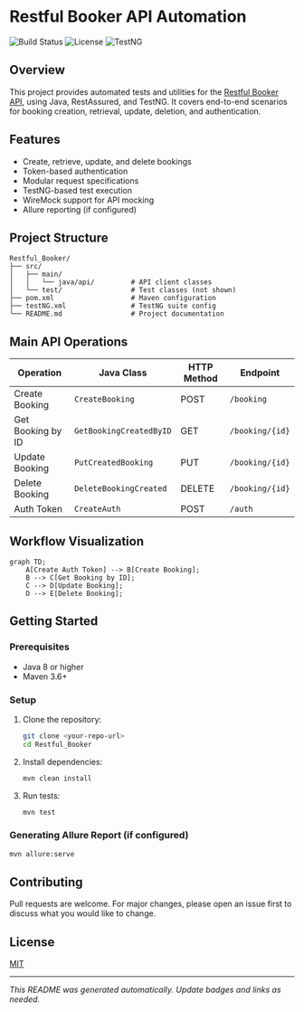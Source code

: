 # Restful Booker API Automation

![Build Status](https://img.shields.io/badge/build-passing-brightgreen)
![License](https://img.shields.io/badge/license-MIT-blue.svg)
![TestNG](https://img.shields.io/badge/tested%20with-TestNG-orange)

## Overview

This project provides automated tests and utilities for the [Restful Booker API](https://restful-booker.herokuapp.com/), using Java, RestAssured, and TestNG. It covers end-to-end scenarios for booking creation, retrieval, update, deletion, and authentication.

## Features
- Create, retrieve, update, and delete bookings
- Token-based authentication
- Modular request specifications
- TestNG-based test execution
- WireMock support for API mocking
- Allure reporting (if configured)

## Project Structure
```
Restful_Booker/
├── src/
│   ├── main/
│   │   └── java/api/         # API client classes
│   └── test/                 # Test classes (not shown)
├── pom.xml                   # Maven configuration
├── testNG.xml                # TestNG suite config
└── README.md                 # Project documentation
```

## Main API Operations
| Operation         | Java Class                | HTTP Method | Endpoint            |
|-------------------|--------------------------|-------------|---------------------|
| Create Booking    | `CreateBooking`          | POST        | `/booking`          |
| Get Booking by ID | `GetBookingCreatedByID`  | GET         | `/booking/{id}`     |
| Update Booking    | `PutCreatedBooking`      | PUT         | `/booking/{id}`     |
| Delete Booking    | `DeleteBookingCreated`   | DELETE      | `/booking/{id}`     |
| Auth Token        | `CreateAuth`             | POST        | `/auth`             |

## Workflow Visualization

```mermaid
graph TD;
    A[Create Auth Token] --> B[Create Booking];
    B --> C[Get Booking by ID];
    C --> D[Update Booking];
    D --> E[Delete Booking];
```

## Getting Started

### Prerequisites
- Java 8 or higher
- Maven 3.6+

### Setup
1. Clone the repository:
   ```sh
   git clone <your-repo-url>
   cd Restful_Booker
   ```
2. Install dependencies:
   ```sh
   mvn clean install
   ```
3. Run tests:
   ```sh
   mvn test
   ```

### Generating Allure Report (if configured)
```sh
mvn allure:serve
```

## Contributing
Pull requests are welcome. For major changes, please open an issue first to discuss what you would like to change.

## License
[MIT](LICENSE)

---
*This README was generated automatically. Update badges and links as needed.*

